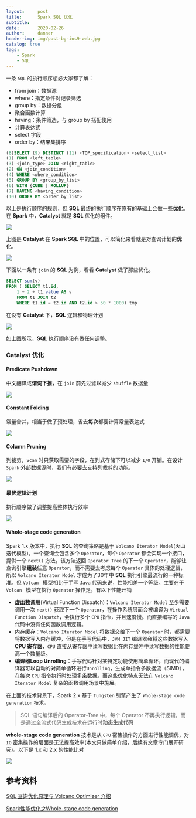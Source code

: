 ```yaml
---
layout:     post
title:      Spark SQL 优化
subtitle:   
date:       2020-02-26
author:     danner
header-img: img/post-bg-ios9-web.jpg
catalog: true
tags:
    - Spark
    - SQL
---
```


一条 `SQL` 的执行顺序想必大家都了解：

- from join：数据源
- where：指定条件对记录筛选
- group by：数据分组
- 聚合函数计算
- having：条件筛选，与 group by 搭配使用
- 计算表达式
- select 字段
- order by：结果集排序

```sql
(8)SELECT (9) DISTINCT (11) <TOP_specification> <select_list>
(1) FROM <left_table>
(3) <join_type> JOIN <right_table>
(2) ON <join_condition>
(4) WHERE <where_condition>
(5) GROUP BY <group_by_list>
(6) WITH {CUBE | ROLLUP}
(7) HAVING <having_condition>
(10) ORDER BY <order_by_list>
```

以上是执行顺序的规则，但 **SQL** 最终的执行顺序在原有的基础上会做一些**优化**。在 **Spark** 中，**Catalyst** 就是 **SQL** 优化的组件。

![](https://vendanner.github.io/img/Spark/catalyst_frontend.png)

上图是 **Catalyst** 在 **Spark SQL** 中的位置，可以简化来看就是对查询计划的**优化**。

![](https://vendanner.github.io/img/Spark/catalyst_overview.png)

下面以一条有 `join` 的 **SQL** 为例，看看 **Catalyst** 做了那些优化。

```sql
SELECT sum(v) 
FROM ( SELECT t1.id,
	1 + 2 + t1.value AS v 
	FROM t1 JOIN t2
	WHERE t1.id = t2.id AND t2.id > 50 * 1000) tmp
```

 在没有 **Catalyst** 下，**SQL** 逻辑和物理计划

![](https://vendanner.github.io/img/Spark/spark_sql_login.png)

如上图所示，**SQL** 执行顺序没有做任何调整。

### Catalyst 优化

#### Predicate Pushdown

中文翻译成**谓词下推**，在 `join` 前先过滤以减少 `shuffle` 数据量

![](https://vendanner.github.io/img/Spark/Catalyst_Predicate_Pushdown.png)

#### Constant Folding

常量合并，相当于做了预处理，省去**每次**都要计算常量表达式

![](https://vendanner.github.io/img/Spark/Catalyst_Constant_Folding.png)

#### Column Pruning

列裁剪，`Scan` 时只获取需要的字段，在列式存储下可以减少 `I/O` 开销。在设计 `Spark` 外部数据源时，我们有必要去支持列裁剪的功能。

![](https://vendanner.github.io/img/Spark/Catalyst_Column_Pruning.png)

#### 最优逻辑计划

执行顺序做了调整提高整体执行效率

![](https://vendanner.github.io/img/Spark/Catalyst_Optimized_Logical_Plan.png)

####  Whole-stage code generation

Spark 1.x 版本中，执行 **SQL** 的查询策略是基于 `Volcano Iterator Model`(火山迭代模型)。一个查询会包含多个 `Operator`，每个 `Operator` 都会实现一个接口，提供一个 `next()` 方法，该方法返回 `Operator Tree` 的下一个 `Operator`，能够让查询引擎**组装**任意 `Operator`，而不需要去考虑每个 `Operator` 具体的处理逻辑，所以 `Volcano Iterator Model`  才成为了30年中 **SQL** 执行引擎最流行的一种标准。但 `Volcan ` 模型相比于手写 `Java` 代码来说，性能相差一个等级。主要在于 `Volcan ` 模型在执行 `Operator` 操作是，有以下性能开销

- **虚函数调用**(Virtual Function Dispatch)：`Volcano Iterator Model` 至少需要调用一次 `next()` 获取下一个 `Operator`，在操作系统层面会被编译为 `Virtual Function Dispatch`，会执行多个 `CPU` 指令，并且速度慢。而直接编写的 `Java` 代码中没有任何函数调用逻辑。
- 内存缓存：`Volcano Iterator Model` 将数据交给下一个 `Operator` 时，都需要将数据写入内存缓冲，但是在手写代码中，`JVM JIT` 编译器会将这些数据写入 **CPU 寄存器**，`CPU` 直接从寄存器中读写数据比在内存缓冲中读写数据的性能要高一个数量级。
- **编译器Loop Unrolling**：手写代码针对某特定功能使用简单循环，而现代的编译器可以自动的对简单循环进行`Unrolling`，生成单指令多数据流（SIMD），在每次 `CPU` 指令执行时处理多条数据。而这些优化特点无法在 `Volcano Iterator Model` 复杂的函数调用场景中施展。

在上面的技术背景下，Spark 2.x 基于 `Tungsten` 引擎产生了 `Whole-stage code generation` 技术。

> SQL 语句编译后的 Operator-Tree 中，每个 Operator 不再执行逻辑，而是通过全流式代码生成技术在运行时**动态生成代码**

**whole-stage code generation** 技术是从 `CPU` 密集操作的方面进行性能调优，对 `IO` 密集操作的层面是无法提高效率(本文只做简单介绍，后续有文章专门展开研究)。以下是 1.x 和 2.x 的性能比对

![](https://vendanner.github.io/img/Spark/sql_benchmarks_cost.png)





## 参考资料

[SQL 查询优化原理与 Volcano Optimizer 介绍](https://io-meter.com/2018/11/01/sql-query-optimization-volcano/)

[Spark性能优化之Whole-stage code generation](https://www.cnblogs.com/snova/p/9195692.html)